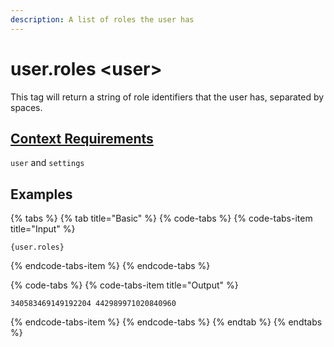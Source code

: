 ```yaml
---
description: A list of roles the user has
---
```


# user.roles &lt;user&gt;

This tag will return a string of role identifiers that the user has, separated by spaces.

## [Context Requirements](../tags.md#context-requirements)

`user` and `settings`

## Examples

{% tabs %}
{% tab title="Basic" %}
{% code-tabs %}
{% code-tabs-item title="Input" %}
```text
{user.roles}
```
{% endcode-tabs-item %}
{% endcode-tabs %}

{% code-tabs %}
{% code-tabs-item title="Output" %}
```text
340583469149192204 442989971020840960
```
{% endcode-tabs-item %}
{% endcode-tabs %}
{% endtab %}
{% endtabs %}

